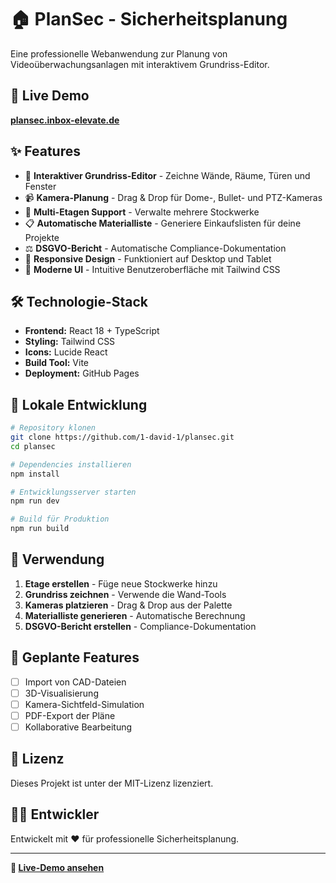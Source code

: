 # 🏠 PlanSec - Sicherheitsplanung

Eine professionelle Webanwendung zur Planung von Videoüberwachungsanlagen mit interaktivem Grundriss-Editor.

## 🚀 Live Demo

**[plansec.inbox-elevate.de](https://plansec.inbox-elevate.de)**

## ✨ Features

- 📐 **Interaktiver Grundriss-Editor** - Zeichne Wände, Räume, Türen und Fenster
- 📹 **Kamera-Planung** - Drag & Drop für Dome-, Bullet- und PTZ-Kameras
- 🏢 **Multi-Etagen Support** - Verwalte mehrere Stockwerke
- 📋 **Automatische Materialliste** - Generiere Einkaufslisten für deine Projekte
- ⚖️ **DSGVO-Bericht** - Automatische Compliance-Dokumentation
- 📱 **Responsive Design** - Funktioniert auf Desktop und Tablet
- 🎨 **Moderne UI** - Intuitive Benutzeroberfläche mit Tailwind CSS

## 🛠️ Technologie-Stack

- **Frontend:** React 18 + TypeScript
- **Styling:** Tailwind CSS
- **Icons:** Lucide React
- **Build Tool:** Vite
- **Deployment:** GitHub Pages

## 🚀 Lokale Entwicklung

```bash
# Repository klonen
git clone https://github.com/1-david-1/plansec.git
cd plansec

# Dependencies installieren
npm install

# Entwicklungsserver starten
npm run dev

# Build für Produktion
npm run build
```

## 📖 Verwendung

1. **Etage erstellen** - Füge neue Stockwerke hinzu
2. **Grundriss zeichnen** - Verwende die Wand-Tools
3. **Kameras platzieren** - Drag & Drop aus der Palette
4. **Materialliste generieren** - Automatische Berechnung
5. **DSGVO-Bericht erstellen** - Compliance-Dokumentation

## 🎯 Geplante Features

- [ ] Import von CAD-Dateien
- [ ] 3D-Visualisierung
- [ ] Kamera-Sichtfeld-Simulation
- [ ] PDF-Export der Pläne
- [ ] Kollaborative Bearbeitung

## 📄 Lizenz

Dieses Projekt ist unter der MIT-Lizenz lizenziert.

## 👨‍💻 Entwickler

Entwickelt mit ❤️ für professionelle Sicherheitsplanung.

---

**🔗 [Live-Demo ansehen](https://plansec.inbox-elevate.de)**
